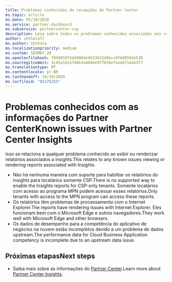 ```yaml
---
title: Problemas conhecidos do recepções do Partner Center
ms.topic: article
ms.date: 05/19/2020
ms.service: partner-dashboard
ms.subservice: partnercenter-csp
description: Leia sobre todos os problemas conhecidos associados aos relatórios de PCI (Partner Center insights). As informações podem incluir problemas de renderização conhecidos ou limitações de relatórios.
author: shthota77
ms.author: shthota
ms.localizationpriority: medium
ms.custom: SEOMAY.20
ms.openlocfilehash: f098058f5ddd00de9633633d9bcc0fdd8502e538
ms.sourcegitcommit: 3c45a181ef86b3a4866e97fb50efeae8714ab3f7
ms.translationtype: MT
ms.contentlocale: pt-BR
ms.lasthandoff: 10/19/2020
ms.locfileid: "92175255"
---
```

# <a name="known-issues-with-partner-center-insights"></a><span data-ttu-id="8758f-104">Problemas conhecidos com as informações do Partner Center</span><span class="sxs-lookup"><span data-stu-id="8758f-104">Known issues with Partner Center Insights</span></span>

<span data-ttu-id="8758f-105">Isso se relaciona a qualquer problema conhecido ao exibir ou renderizar relatórios associados a insights.</span><span class="sxs-lookup"><span data-stu-id="8758f-105">This relates to any known issues viewing or rendering reports associated with Insights.</span></span>

- <span data-ttu-id="8758f-106">Não há nenhuma maneira com suporte para habilitar os relatórios do insights para locatários somente CSP.</span><span class="sxs-lookup"><span data-stu-id="8758f-106">There is no supported way to enable the Insights reports for CSP-only tenants.</span></span> <span data-ttu-id="8758f-107">Somente locatários com acesso ao programa MPN podem acessar esses relatórios.</span><span class="sxs-lookup"><span data-stu-id="8758f-107">Only tenants with access to the MPN program can access these reports.</span></span>
- <span data-ttu-id="8758f-108">Os relatórios têm problemas de processamento com o Internet Explorer.</span><span class="sxs-lookup"><span data-stu-id="8758f-108">The reports have rendering issues with Internet Explorer.</span></span> <span data-ttu-id="8758f-109">Eles funcionam bem com o Microsoft Edge e outros navegadores.</span><span class="sxs-lookup"><span data-stu-id="8758f-109">They work well with Microsoft Edge and other browsers.</span></span>
- <span data-ttu-id="8758f-110">Os dados de desempenho para a competência do aplicativo de negócios na nuvem estão incompletos devido a um problema de dados upstream.</span><span class="sxs-lookup"><span data-stu-id="8758f-110">The performance data for Cloud Business Application competency is incomplete due to an upstream data issue.</span></span>

## <a name="next-steps"></a><span data-ttu-id="8758f-111">Próximas etapas</span><span class="sxs-lookup"><span data-stu-id="8758f-111">Next steps</span></span>

- <span data-ttu-id="8758f-112">Saiba mais sobre as informações do [Partner Center](partner-center-insights.md).</span><span class="sxs-lookup"><span data-stu-id="8758f-112">Learn more about [Partner Center Insights](partner-center-insights.md).</span></span>

